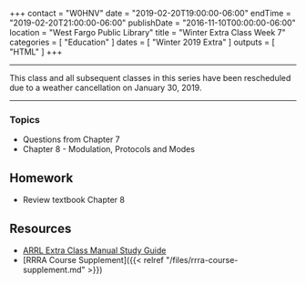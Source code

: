 +++
contact = "W0HNV"
date = "2019-02-20T19:00:00-06:00"
endTime = "2019-02-20T21:00:00-06:00"
publishDate = "2016-11-10T00:00:00-06:00"
location = "West Fargo Public Library"
title = "Winter Extra Class Week 7"
categories = [ "Education" ]
dates = [ "Winter 2019 Extra" ]
outputs = [ "HTML" ]
+++

---

This class and all subsequent classes in this series have been
rescheduled due to a weather cancellation on January 30, 2019.

---

### Topics

* Questions from Chapter 7
* Chapter 8 - Modulation, Protocols and Modes

## Homework

* Review textbook Chapter 8

## Resources

* [ARRL Extra Class Manual Study Guide](http://www.arrl.org/files/file/Extra%20Class%20License%20Manual/ECLM%2011th%20edition/ECLM%202016%20Studyguide.pdf)
* [RRRA Course Supplement]({{< relref "/files/rrra-course-supplement.md" >}})
